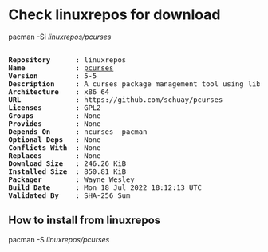 # Check linuxrepos for download

pacman -Si *linuxrepos/pcurses*

<div class="highlight"><pre class="highlight"><text>
<b>Repository</b>      : linuxrepos
<b>Name</b>            : <a href="../../x86_64/pcurses-5-5-x86_64.pkg.tar.zst">pcurses</a>
<b>Version</b>         : 5-5
<b>Description</b>     : A curses package management tool using libalpm
<b>Architecture</b>    : x86_64
<b>URL</b>             : https://github.com/schuay/pcurses
<b>Licenses</b>        : GPL2
<b>Groups</b>          : None
<b>Provides</b>        : None
<b>Depends On</b>      : ncurses  pacman
<b>Optional Deps</b>   : None
<b>Conflicts With</b>  : None
<b>Replaces</b>        : None
<b>Download Size</b>   : 246.26 KiB
<b>Installed Size</b>  : 850.81 KiB
<b>Packager</b>        : Wayne Wesley <wayne6324@gmail.com>
<b>Build Date</b>      : Mon 18 Jul 2022 18:12:13 UTC
<b>Validated By</b>    : SHA-256 Sum
</text></pre></div>

## How to install from linuxrepos

pacman -S *linuxrepos/pcurses*
